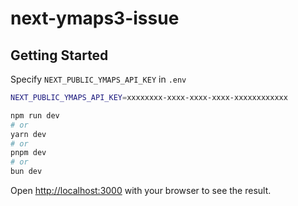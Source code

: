 # next-ymaps3-issue

## Getting Started

Specify `NEXT_PUBLIC_YMAPS_API_KEY` in `.env`

```bash
NEXT_PUBLIC_YMAPS_API_KEY=xxxxxxxx-xxxx-xxxx-xxxx-xxxxxxxxxxxx
```

```bash
npm run dev
# or
yarn dev
# or
pnpm dev
# or
bun dev
```

Open [http://localhost:3000](http://localhost:3000) with your browser to see the result.
